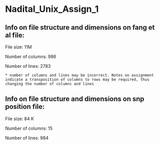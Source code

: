# Nadital_Unix_Assign_1

## Info on file structure and dimensions on fang et al file:
File size: 11M

Number of columns: 986 

Number of lines: 2783

	* number of columns and lines may be incorrect. Notes on assignment indicate a transposition of columns to rows may be required, thus changing the number of columns and lines


## Info on file structure and dimensions on snp position file:
File size: 84 K

Number of columns: 15

Number of lines: 984
